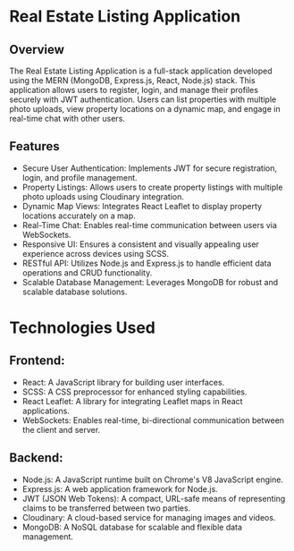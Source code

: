 # Real Estate Listing Application
## Overview
The Real Estate Listing Application is a full-stack application developed using the MERN (MongoDB, Express.js, React, Node.js) stack. This application allows users to register, login, and manage their profiles securely with JWT authentication. Users can list properties with multiple photo uploads, view property locations on a dynamic map, and engage in real-time chat with other users.

## Features
* Secure User Authentication: Implements JWT for secure registration, login, and profile management.
* Property Listings: Allows users to create property listings with multiple photo uploads using Cloudinary integration.
* Dynamic Map Views: Integrates React Leaflet to display property locations accurately on a map.
* Real-Time Chat: Enables real-time communication between users via WebSockets.
* Responsive UI: Ensures a consistent and visually appealing user experience across devices using SCSS.
* RESTful API: Utilizes Node.js and Express.js to handle efficient data operations and CRUD functionality.
* Scalable Database Management: Leverages MongoDB for robust and scalable database solutions.

# Technologies Used
## Frontend:

* React: A JavaScript library for building user interfaces.
* SCSS: A CSS preprocessor for enhanced styling capabilities.
* React Leaflet: A library for integrating Leaflet maps in React applications.
* WebSockets: Enables real-time, bi-directional communication between the client and server.
  
##  Backend:

* Node.js: A JavaScript runtime built on Chrome's V8 JavaScript engine.
* Express.js: A web application framework for Node.js.
* JWT (JSON Web Tokens): A compact, URL-safe means of representing claims to be transferred between two parties.
* Cloudinary: A cloud-based service for managing images and videos.
* MongoDB: A NoSQL database for scalable and flexible data management.
